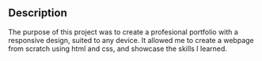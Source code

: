 # <Damian-s-Professional-Portfolio>

## Description

The purpose of this project was to create a profesional portfolio with a responsive design, suited to any device. It allowed me to create a webpage from scratch using html and css, and showcase the skills I learned.